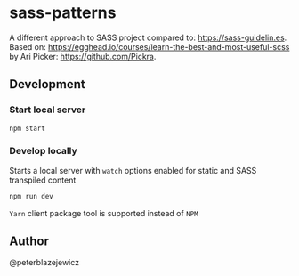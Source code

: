 # sass-patterns

A different approach to SASS project compared to: https://sass-guidelin.es. Based on: https://egghead.io/courses/learn-the-best-and-most-useful-scss by Ari Picker: https://github.com/Pickra.

## Development

### Start local server

```bash
npm start
```

### Develop locally

Starts a local server with `watch` options enabled for static and SASS transpiled content

```bash
npm run dev
```

`Yarn` client package tool is supported instead of `NPM`

## Author

@peterblazejewicz
